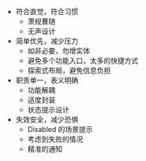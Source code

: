 - 符合直觉，符合习惯
  - 萧规曹随
  - 无声设计
- 简单优先，减少压力
  - 如非必要，勿增实体
  - 避免多个功能入口，太多的快捷方式
  - 探索式布局，避免信息负担
- 职责单一，表义明确
  - 功能解耦
  - 适度封装
  - 状态提示设计
- 失效安全，减少恐惧
  - Disabled 的场景提示
  - 考虑到失败的情况
  - 精准的通知
